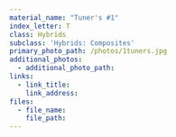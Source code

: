 ```yaml
---
material_name: "Tuner's #1"
index_letter: T
class: Hybrids
subclass: 'Hybrids: Composites'
primary_photo_path: /photos/1tuners.jpg
additional_photos:
  - additional_photo_path:
links:
  - link_title:
    link_address:
files:
  - file_name:
    file_path:
---
```

